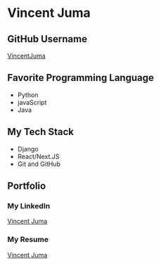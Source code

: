 # Vincent Juma

## GitHub Username
[VincentJuma](git@github.com:Vincemi/Vincemi.git)

## Favorite Programming Language

- Python
- javaScript
- Java

## My Tech Stack

- Django
- React/Next.JS
- Git and GitHub

## Portfolio

### My LinkedIn
[Vincent Juma](https://www.linkedin.com/in/vincent-juma-92a307269?lipi=urn%3Ali%3Apage%3Ad_flagship3_profile_view_base_contact_details%3BtnZr%2FYPzQPG6GrGP9DiT1A%3D%3D)

### My Resume
[Vincent Juma](https://docs.google.com/document/d/1nrK62vJLAc2z85SvEY4V7tIV7KwV7fhj/edit?usp=drivesdk&ouid=105558493349836848074&rtpof=true&sd=true)


